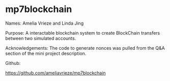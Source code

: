 # mp7blockchain

Names: Amelia Vrieze and Linda Jing

Purpose: A interactable blockchain system to create BlockChain transfers between two simulated accounts.

Acknowledgements: The code to generate nonces was pulled from the Q&A section of the mini project description.

Github:

https://github.com/ameliavrieze/mp7blockchain
